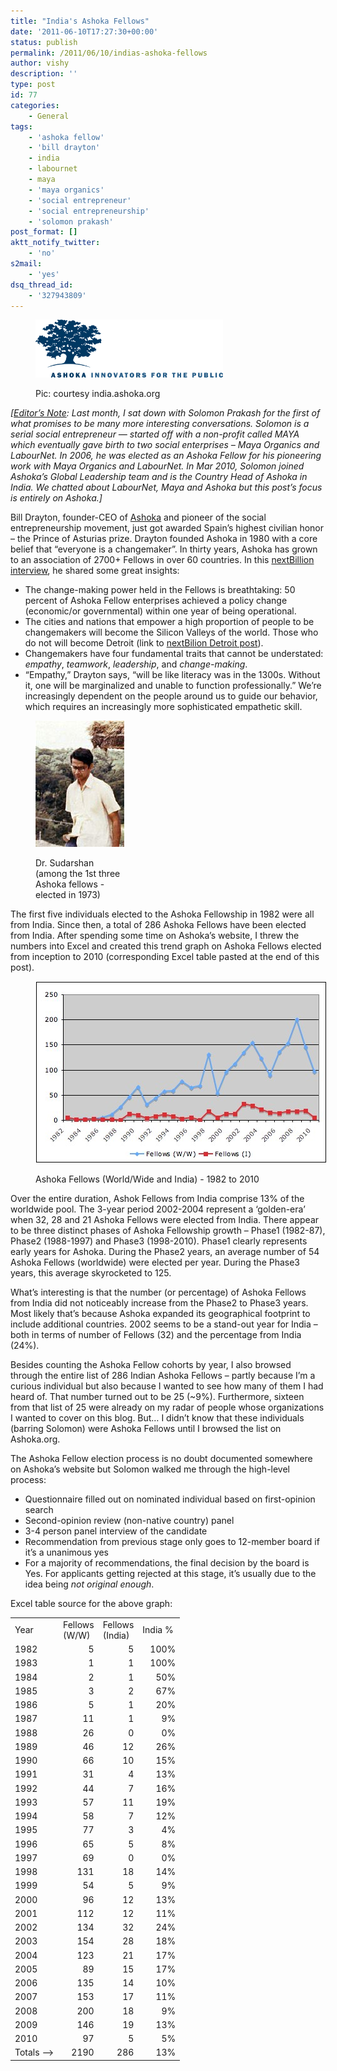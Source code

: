```yaml
---
title: "India's Ashoka Fellows"
date: '2011-06-10T17:27:30+00:00'
status: publish
permalink: /2011/06/10/indias-ashoka-fellows
author: vishy
description: ''
type: post
id: 77
categories:
    - General
tags:
    - 'ashoka fellow'
    - 'bill drayton'
    - india
    - labournet
    - maya
    - 'maya organics'
    - 'social entrepreneur'
    - 'social entrepreneurship'
    - 'solomon prakash'
post_format: []
aktt_notify_twitter:
    - 'no'
s2mail:
    - 'yes'
dsq_thread_id:
    - '327943809'
---
```

<figure aria-describedby="caption-attachment-710" class="wp-caption alignleft" id="attachment_710" style="width: 300px">

[![](../../../../uploads/2011/06/ashoka_image_india.jpg "ashoka_image_india")](../../../../uploads/2011/06/ashoka_image_india.jpg)<figcaption class="wp-caption-text" id="caption-attachment-710">Pic: courtesy india.ashoka.org</figcaption></figure>

*\[<span style="text-decoration: underline;">Editor’s Note</span>: Last month, I sat down with Solomon Prakash for the first of what promises to be many more interesting conversations. Solomon is a serial social entrepreneur — started off with a non-profit called MAYA which eventually gave birth to two social enterprises – Maya Organics and LabourNet. In 2006, he was elected as an Ashoka Fellow for his pioneering work with Maya Organics and LabourNet. In Mar 2010, Solomon joined Ashoka’s Global Leadership team and is the Country Head of Ashoka in India. We chatted about LabourNet, Maya and Ashoka but this post’s focus is entirely on Ashoka.\]*

Bill Drayton, founder-CEO of [Ashoka](http://ashoka.org/) and pioneer of the social entrepreneurship movement, just got awarded Spain’s highest civilian honor – the Prince of Asturias prize. Drayton founded Ashoka in 1980 with a core belief that “everyone is a changemaker”. In thirty years, Ashoka has grown to an association of 2700+ Fellows in over 60 countries. In this [nextBillion interview](http://www.nextbillion.net/blog/2011/06/08/ashokas-drayton-education-and-the-future-marketplace), he shared some great insights:

- The change-making power held in the Fellows is breathtaking: 50 percent of Ashoka Fellow enterprises achieved a policy change (economic/or governmental) within one year of being operational.
- The cities and nations that empower a high proportion of people to be changemakers will become the Silicon Valleys of the world. Those who do not will become Detroit (link to [nextBilion Detroit post](http://www.nextbillion.net/blog/2010/05/21/look-no-further-than-detroit-for-the-bop)).
- Changemakers have four fundamental traits that cannot be understated: *empathy*, *teamwork*, *leadership*, and *change-making*.
- “Empathy,” Drayton says, “will be like literacy was in the 1300s. Without it, one will be marginalized and unable to function professionally.” We’re increasingly dependent on the people around us to guide our behavior, which requires an increasingly more sophisticated empathetic skill.

<figure aria-describedby="caption-attachment-711" class="wp-caption alignright" id="attachment_711" style="width: 142px">

[![](../../../../uploads/2011/06/dr_sudarshan_2539_IN_headshot.jpg "dr_sudarshan_2539_IN_headshot")](../../../../uploads/2011/06/dr_sudarshan_2539_IN_headshot.jpg)<figcaption class="wp-caption-text" id="caption-attachment-711">Dr. Sudarshan (among the 1st three Ashoka fellows - elected in 1973)</figcaption></figure>

The first five individuals elected to the Ashoka Fellowship in 1982 were all from India. Since then, a total of 286 Ashoka Fellows have been elected from India. After spending some time on Ashoka’s website, I threw the numbers into Excel and created this trend graph on Ashoka Fellows elected from inception to 2010 (corresponding Excel table pasted at the end of this post).

<figure aria-describedby="caption-attachment-78" class="wp-caption alignleft" id="attachment_78" style="width: 466px">

[![](../../../../uploads/2011/06/ashoka_fellows_trends_1982-2010.jpg "ashoka_fellows_trends_1982-2010")](../../../../uploads/2011/06/ashoka_fellows_trends_1982-2010.jpg)<figcaption class="wp-caption-text" id="caption-attachment-78">Ashoka Fellows (World/Wide and India) - 1982 to 2010</figcaption></figure>

Over the entire duration, Ashok Fellows from India comprise 13% of the worldwide pool. The 3-year period 2002-2004 represent a ‘golden-era’ when 32, 28 and 21 Ashoka Fellows were elected from India. There appear to be three distinct phases of Ashoka Fellowship growth – Phase1 (1982-87), Phase2 (1988-1997) and Phase3 (1998-2010). Phase1 clearly represents early years for Ashoka. During the Phase2 years, an average number of 54 Ashoka Fellows (worldwide) were elected per year. During the Phase3 years, this average skyrocketed to 125.

What’s interesting is that the number (or percentage) of Ashoka Fellows from India did not noticeably increase from the Phase2 to Phase3 years. Most likely that’s because Ashoka expanded its geographical footprint to include additional countries. 2002 seems to be a stand-out year for India – both in terms of number of Fellows (32) and the percentage from India (24%).

Besides counting the Ashoka Fellow cohorts by year, I also browsed through the entire list of 286 Indian Ashoka Fellows – partly because I’m a curious individual but also because I wanted to see how many of them I had heard of. That number turned out to be 25 (~9%). Furthermore, sixteen from that list of 25 were already on my radar of people whose organizations I wanted to cover on this blog. But… I didn’t know that these individuals (barring Solomon) were Ashoka Fellows until I browsed the list on Ashoka.org.

The Ashoka Fellow election process is no doubt documented somewhere on Ashoka’s website but Solomon walked me through the high-level process:

- Questionnaire filled out on nominated individual based on first-opinion search
- Second-opinion review (non-native country) panel
- 3-4 person panel interview of the candidate
- Recommendation from previous stage only goes to 12-member board if it’s a unanimous yes
- For a majority of recommendations, the final decision by the board is Yes. For applicants getting rejected at this stage, it’s usually due to the idea being *not original enough*.

Excel table source for the above graph:

<table border="0" cellpadding="0" cellspacing="0" width="214"><colgroup><col width="63"></col><col span="2" width="49"></col><col width="53"></col></colgroup><tbody><tr><td height="26" width="63">Year</td><td width="49">Fellows (W/W)</td><td width="49">Fellows (India)</td><td width="53">India %</td></tr><tr><td height="13">1982</td><td align="right">5</td><td align="right">5</td><td align="right">100%</td></tr><tr><td height="13">1983</td><td align="right">1</td><td align="right">1</td><td align="right">100%</td></tr><tr><td height="13">1984</td><td align="right">2</td><td align="right">1</td><td align="right">50%</td></tr><tr><td height="13">1985</td><td align="right">3</td><td align="right">2</td><td align="right">67%</td></tr><tr><td height="13">1986</td><td align="right">5</td><td align="right">1</td><td align="right">20%</td></tr><tr><td height="13">1987</td><td align="right">11</td><td align="right">1</td><td align="right">9%</td></tr><tr><td height="13">1988</td><td align="right">26</td><td align="right">0</td><td align="right">0%</td></tr><tr><td height="13">1989</td><td align="right">46</td><td align="right">12</td><td align="right">26%</td></tr><tr><td height="13">1990</td><td align="right">66</td><td align="right">10</td><td align="right">15%</td></tr><tr><td height="13">1991</td><td align="right">31</td><td align="right">4</td><td align="right">13%</td></tr><tr><td height="13">1992</td><td align="right">44</td><td align="right">7</td><td align="right">16%</td></tr><tr><td height="13">1993</td><td align="right">57</td><td align="right">11</td><td align="right">19%</td></tr><tr><td height="13">1994</td><td align="right">58</td><td align="right">7</td><td align="right">12%</td></tr><tr><td height="13">1995</td><td align="right">77</td><td align="right">3</td><td align="right">4%</td></tr><tr><td height="13">1996</td><td align="right">65</td><td align="right">5</td><td align="right">8%</td></tr><tr><td height="13">1997</td><td align="right">69</td><td align="right">0</td><td align="right">0%</td></tr><tr><td height="13">1998</td><td align="right">131</td><td align="right">18</td><td align="right">14%</td></tr><tr><td height="13">1999</td><td align="right">54</td><td align="right">5</td><td align="right">9%</td></tr><tr><td height="13">2000</td><td align="right">96</td><td align="right">12</td><td align="right">13%</td></tr><tr><td height="13">2001</td><td align="right">112</td><td align="right">12</td><td align="right">11%</td></tr><tr><td height="13">2002</td><td align="right">134</td><td align="right">32</td><td align="right">24%</td></tr><tr><td height="13">2003</td><td align="right">154</td><td align="right">28</td><td align="right">18%</td></tr><tr><td height="13">2004</td><td align="right">123</td><td align="right">21</td><td align="right">17%</td></tr><tr><td height="13">2005</td><td align="right">89</td><td align="right">15</td><td align="right">17%</td></tr><tr><td height="13">2006</td><td align="right">135</td><td align="right">14</td><td align="right">10%</td></tr><tr><td height="13">2007</td><td align="right">153</td><td align="right">17</td><td align="right">11%</td></tr><tr><td height="13">2008</td><td align="right">200</td><td align="right">18</td><td align="right">9%</td></tr><tr><td height="13">2009</td><td align="right">146</td><td align="right">19</td><td align="right">13%</td></tr><tr><td height="13">2010</td><td align="right">97</td><td align="right">5</td><td align="right">5%</td></tr><tr><td height="13">Totals –&gt;</td><td align="right">2190</td><td align="right">286</td><td align="right">13%</td></tr></tbody></table>